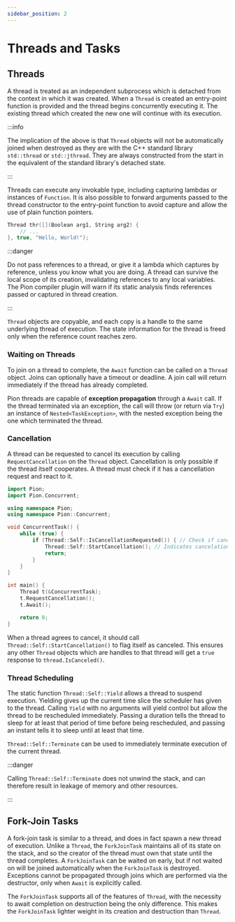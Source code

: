 ```yaml
---
sidebar_position: 2
---
```


# Threads and Tasks

## Threads

A thread is treated as an independent subprocess which is detached from the context in which it was created. When a
`Thread` is created an entry-point function is provided and the thread begins concurrently executing it. The existing
thread which created the new one will continue with its execution.

:::info

The implication of the above is that `Thread` objects will not be automatically joined when destroyed as they are with
the C++ standard library `std::thread` or `std::jthread`. They are always constructed from the start in the equivalent
of the standard library's detached state.

:::

Threads can execute any invokable type, including capturing lambdas or instances of `Function`. It is also possible to
forward arguments passed to the thread constructor to the entry-point function to avoid capture and allow the use of
plain function pointers.

```cpp title="Creating a Thread"
Thread thr([](Boolean arg1, String arg2) {
    // ...
}, true, "Hello, World!");
```

:::danger

Do not pass references to a thread, or give it a lambda which captures by reference, unless you know what you are doing.
A thread can survive the local scope of its creation, invalidating references to any local variables. The Pion compiler
plugin will warn if its static analysis finds references passed or captured in thread creation.

:::

`Thread` objects are copyable, and each copy is a handle to the same underlying thread of execution. The state
information for the thread is freed only when the reference count reaches zero.

### Waiting on Threads

To join on a thread to complete, the `Await` function can be called on a `Thread` object. Joins can optionally have a
timeout or deadline. A join call will return immediately if the thread has already completed.

Pion threads are capable of **exception propagation** through a `Await` call. If the thread terminated via an exception,
the call will throw (or return via `Try`) an instance of `Nested<TaskException>`, with the nested exception being the
one which terminated the thread.

### Cancellation

A thread can be requested to cancel its execution by calling `RequestCancellation` on the `Thread` object. Cancellation
is only possible if the thread itself cooperates. A thread must check if it has a cancellation request and react to it.

```cpp
import Pion;
import Pion.Concurrent;

using namespace Pion;
using namespace Pion::Concurrent;

void ConcurrentTask() {
    while (true) {
        if (Thread::Self::IsCancellationRequested()) { // Check if cancellation requested.
            Thread::Self::StartCancellation(); // Indicates cancelation is happening for the current thread.
            return;
        }
    }
}

int main() {
    Thread t(&ConcurrentTask);
    t.RequestCancellation();
    t.Await();

    return 0;
}

```

When a thread agrees to cancel, it should call `Thread::Self::StartCancellation()` to flag itself as canceled. This
ensures any other `Thread` objects which are handles to that thread will get a `true` response to `thread.IsCanceled()`.

### Thread Scheduling

The static function `Thread::Self::Yield` allows a thread to suspend execution. Yielding gives up the current time slice
the scheduler has given to the thread. Calling `Yield` with no arguments will yield control but allow the thread to be
rescheduled immediately. Passing a duration tells the thread to sleep for at least that period of time before being
rescheduled, and passing an instant tells it to sleep until at least that time.

`Thread::Self::Terminate` can be used to immediately terminate execution of the current thread.

:::danger

Calling `Thread::Self::Terminate` does not unwind the stack, and can therefore result in leakage of memory and other
resources.

:::

## Fork-Join Tasks

A fork-join task is similar to a thread, and does in fact spawn a new thread of execution. Unlike a `Thread`, the
`ForkJoinTask` maintains all of its state on the stack, and so the creator of the thread must own that state until the
thread completes. A `ForkJoinTask` can be waited on early, but if not waited on will be joined automatically when the
`ForkJoinTask` is destroyed. Exceptions cannot be propagated through joins which are performed via the destructor, only
when `Await` is explicitly called.

The `ForkJoinTask` supports all of the features of `Thread`, with the necessity to await completion on destruction being
the only difference. This makes the `ForkJoinTask` lighter weight in its creation and destruction than `Thread`.
